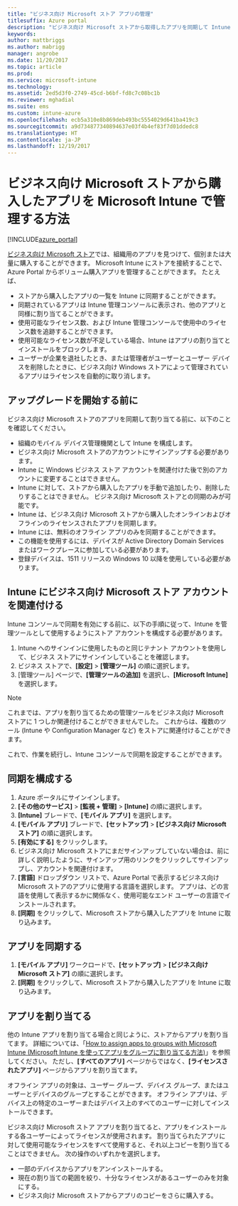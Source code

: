 ```yaml
---
title: "ビジネス向け Microsoft ストア アプリの管理"
titlesuffix: Azure portal
description: "ビジネス向け Microsoft ストアから取得したアプリを同期して Intune に取り込み、そのアプリを割り当てて追跡します。\""
keywords: 
author: mattbriggs
ms.author: mabrigg
manager: angrobe
ms.date: 11/20/2017
ms.topic: article
ms.prod: 
ms.service: microsoft-intune
ms.technology: 
ms.assetid: 2ed5d3f0-2749-45cd-b6bf-fd8c7c08bc1b
ms.reviewer: mghadial
ms.suite: ems
ms.custom: intune-azure
ms.openlocfilehash: ecb5a310e8b869deb493bc5554029d641ba419c3
ms.sourcegitcommit: a9d734877340894637e03f4b4ef83f7d01ddedc8
ms.translationtype: HT
ms.contentlocale: ja-JP
ms.lasthandoff: 12/19/2017
---
```

# <a name="how-to-manage-apps-you-purchased-from-the-microsoft-store-for-business-with-microsoft-intune"></a>ビジネス向け Microsoft ストアから購入したアプリを Microsoft Intune で管理する方法

[!INCLUDE[azure_portal](./includes/azure_portal.md)]


[ビジネス向け Microsoft ストア](https://www.microsoft.com/business-store)では、組織用のアプリを見つけて、個別または大量に購入することができます。 Microsoft Intune にストアを接続することで、Azure Portal からボリューム購入アプリを管理することができます。 たとえば、
* ストアから購入したアプリの一覧を Intune に同期することができます。
* 同期されているアプリは Intune 管理コンソールに表示され、他のアプリと同様に割り当てることができます。
* 使用可能なライセンス数、および Intune 管理コンソールで使用中のライセンス数を追跡することができます。
* 使用可能なライセンス数が不足している場合、Intune はアプリの割り当てとインストールをブロックします。
* ユーザーが企業を退社したとき、または管理者がユーザーとユーザー デバイスを削除したときに、ビジネス向け Windows ストアによって管理されているアプリはライセンスを自動的に取り消します。

## <a name="before-you-start"></a>アップグレードを開始する前に

ビジネス向け Microsoft ストアのアプリを同期して割り当てる前に、以下のことを確認してください。

- 組織のモバイル デバイス管理機関として Intune を構成します。
- ビジネス向け Microsoft ストアのアカウントにサインアップする必要があります。
- Intune に Windows ビジネス ストア アカウントを関連付けた後で別のアカウントに変更することはできません。
- Intune に対して、ストアから購入したアプリを手動で追加したり、削除したりすることはできません。 ビジネス向け Microsoft ストアとの同期のみが可能です。
- Intune は、ビジネス向け Microsoft ストアから購入したオンラインおよびオフラインのライセンスされたアプリを同期します。
- Intune には、無料のオフライン アプリのみを同期することができます。
- この機能を使用するには、デバイスが Active Directory Domain Services またはワークプレースに参加している必要があります。
- 登録デバイスは、1511 リリースの Windows 10 以降を使用している必要があります。

## <a name="associate-your-microsoft-store-for-business-account-with-intune"></a>Intune にビジネス向け Microsoft ストア アカウントを関連付ける
Intune コンソールで同期を有効にする前に、以下の手順に従って、Intune を管理ツールとして使用するようにストア アカウントを構成する必要があります。
1. Intune へのサインインに使用したものと同じテナント アカウントを使用して、ビジネス ストアにサインインしていることを確認します。
2. ビジネス ストアで、**[設定]** > **[管理ツール]** の順に選択します。
3. [管理ツール] ページで、**[管理ツールの追加]** を選択し、**[Microsoft Intune]** を選択します。

> [!NOTE]
> これまでは、アプリを割り当てるための管理ツールをビジネス向け Microsoft ストアに 1 つしか関連付けることができませんでした。 これからは、複数のツール (Intune や Configuration Manager など) をストアに関連付けることができます。

これで、作業を続行し、Intune コンソールで同期を設定することができます。

## <a name="configure-synchronization"></a>同期を構成する

1. Azure ポータルにサインインします。
2. **[その他のサービス]** > **[監視 + 管理]** > **[Intune]** の順に選択します。
3. **[Intune]** ブレードで、**[モバイル アプリ]** を選択します。
1. **[モバイル アプリ]** ブレードで、**[セットアップ]** > **[ビジネス向け Microsoft ストア]** の順に選択します。
2. **[有効にする]** をクリックします。
3. ビジネス向け Microsoft ストアにまだサインアップしていない場合は、前に詳しく説明したように、サインアップ用のリンクをクリックしてサインアップし、アカウントを関連付けます。
5. **[言語]** ドロップダウン リストで、Azure Portal で表示するビジネス向け Microsoft ストアのアプリに使用する言語を選択します。 アプリは、どの言語を使用して表示するかに関係なく、使用可能なエンド ユーザーの言語でインストールされます。
6. **[同期]** をクリックして、Microsoft ストアから購入したアプリを Intune に取り込みます。

## <a name="synchronize-apps"></a>アプリを同期する

1. **[モバイル アプリ]** ワークロードで、**[セットアップ]** > **[ビジネス向け Microsoft ストア]** の順に選択します。
2. **[同期]** をクリックして、Microsoft ストアから購入したアプリを Intune に取り込みます。

## <a name="assign-apps"></a>アプリを割り当てる

他の Intune アプリを割り当てる場合と同じように、ストアからアプリを割り当てます。 詳細については、「[How to assign apps to groups with Microsoft Intune (Microsoft Intune を使ってアプリをグループに割り当てる方法)](apps-deploy.md)」を参照してください。 ただし、**[すべてのアプリ]** ページからではなく、**[ライセンスされたアプリ]** ページからアプリを割り当てます。

オフライン アプリの対象は、ユーザー グループ、デバイス グループ、またはユーザーとデバイスのグループとすることができます。
オフライン アプリは、デバイス上の特定のユーザーまたはデバイス上のすべてのユーザーに対してインストールできます。 


ビジネス向け Microsoft ストア アプリを割り当てると、アプリをインストールする各ユーザーによってライセンスが使用されます。 割り当てられたアプリに対して使用可能なライセンスをすべて使用すると、それ以上コピーを割り当てることはできません。 次の操作のいずれかを選択します。
* 一部のデバイスからアプリをアンインストールする。
* 現在の割り当ての範囲を絞り、十分なライセンスがあるユーザーのみを対象にする。
* ビジネス向け Microsoft ストアからアプリのコピーをさらに購入する。


